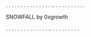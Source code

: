 .  .  .  .  .  .  .  .  .  .  .  .  .  .  .  ..  .  .  .  .  .  .  .  .  .  .  

SNOWFALL by 0xgrowth

 .  .  .  .      .  .  .  .  .  .  .  .  .  .  ..  .  .  .  .  .  .  .  .  .    
